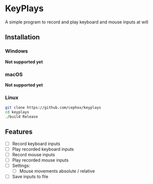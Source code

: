 # KeyPlays
A simple program to record and play keyboard and mouse inputs at will

## Installation
### Windows
**Not supported yet**

### macOS
**Not supported yet**

### Linux
```bash
git clone https://github.com/cephox/keyplays
cd keyplays
./build Release
```

## Features
- [ ] Record keyboard inputs
- [ ] Play recorded keyboard inputs
- [ ] Record mouse inputs
- [ ] Play recorded mouse inputs
- [ ] Settings:
  - [ ] Mouse movements absolute / relative
- [ ] Save inputs to file